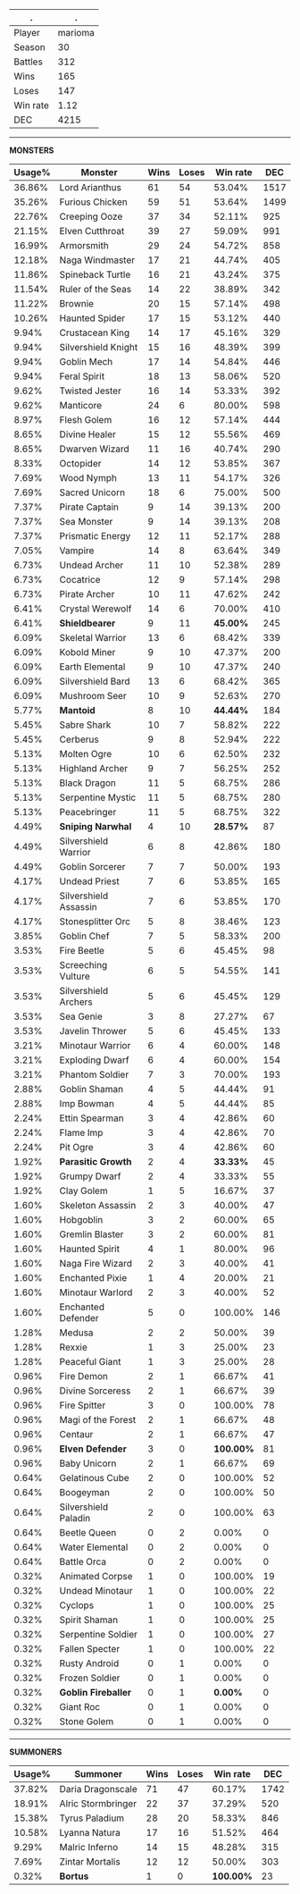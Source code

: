 .|.
|-|-
Player|marioma
Season|30
Battles|312
Wins|165
Loses|147
Win rate|1.12
DEC|4215

---
**MONSTERS**

Usage%|Monster|Wins|Loses|Win rate|DEC|
-|-|-|-|-|-|
36.86%|Lord Arianthus|61|54|53.04%|1517|
35.26%|Furious Chicken|59|51|53.64%|1499|
22.76%|Creeping Ooze|37|34|52.11%|925|
21.15%|Elven Cutthroat|39|27|59.09%|991|
16.99%|Armorsmith|29|24|54.72%|858|
12.18%|Naga Windmaster|17|21|44.74%|405|
11.86%|Spineback Turtle|16|21|43.24%|375|
11.54%|Ruler of the Seas|14|22|38.89%|342|
11.22%|Brownie|20|15|57.14%|498|
10.26%|Haunted Spider|17|15|53.12%|440|
9.94%|Crustacean King|14|17|45.16%|329|
9.94%|Silvershield Knight|15|16|48.39%|399|
9.94%|Goblin Mech|17|14|54.84%|446|
9.94%|Feral Spirit|18|13|58.06%|520|
9.62%|Twisted Jester|16|14|53.33%|392|
9.62%|Manticore|24|6|80.00%|598|
8.97%|Flesh Golem|16|12|57.14%|444|
8.65%|Divine Healer|15|12|55.56%|469|
8.65%|Dwarven Wizard|11|16|40.74%|290|
8.33%|Octopider|14|12|53.85%|367|
7.69%|Wood Nymph|13|11|54.17%|326|
7.69%|Sacred Unicorn|18|6|75.00%|500|
7.37%|Pirate Captain|9|14|39.13%|200|
7.37%|Sea Monster|9|14|39.13%|208|
7.37%|Prismatic Energy|12|11|52.17%|288|
7.05%|Vampire|14|8|63.64%|349|
6.73%|Undead Archer|11|10|52.38%|289|
6.73%|Cocatrice|12|9|57.14%|298|
6.73%|Pirate Archer|10|11|47.62%|242|
6.41%|Crystal Werewolf|14|6|70.00%|410|
6.41%|**Shieldbearer**|9|11|**45.00%**|245|
6.09%|Skeletal Warrior|13|6|68.42%|339|
6.09%|Kobold Miner|9|10|47.37%|200|
6.09%|Earth Elemental|9|10|47.37%|240|
6.09%|Silvershield Bard|13|6|68.42%|365|
6.09%|Mushroom Seer|10|9|52.63%|270|
5.77%|**Mantoid**|8|10|**44.44%**|184|
5.45%|Sabre Shark|10|7|58.82%|222|
5.45%|Cerberus|9|8|52.94%|222|
5.13%|Molten Ogre|10|6|62.50%|232|
5.13%|Highland Archer|9|7|56.25%|252|
5.13%|Black Dragon|11|5|68.75%|286|
5.13%|Serpentine Mystic|11|5|68.75%|280|
5.13%|Peacebringer|11|5|68.75%|322|
4.49%|**Sniping Narwhal**|4|10|**28.57%**|87|
4.49%|Silvershield Warrior|6|8|42.86%|180|
4.49%|Goblin Sorcerer|7|7|50.00%|193|
4.17%|Undead Priest|7|6|53.85%|165|
4.17%|Silvershield Assassin|7|6|53.85%|170|
4.17%|Stonesplitter Orc|5|8|38.46%|123|
3.85%|Goblin Chef|7|5|58.33%|200|
3.53%|Fire Beetle|5|6|45.45%|98|
3.53%|Screeching Vulture|6|5|54.55%|141|
3.53%|Silvershield Archers|5|6|45.45%|129|
3.53%|Sea Genie|3|8|27.27%|67|
3.53%|Javelin Thrower|5|6|45.45%|133|
3.21%|Minotaur Warrior|6|4|60.00%|148|
3.21%|Exploding Dwarf|6|4|60.00%|154|
3.21%|Phantom Soldier|7|3|70.00%|193|
2.88%|Goblin Shaman|4|5|44.44%|91|
2.88%|Imp Bowman|4|5|44.44%|85|
2.24%|Ettin Spearman|3|4|42.86%|60|
2.24%|Flame Imp|3|4|42.86%|70|
2.24%|Pit Ogre|3|4|42.86%|60|
1.92%|**Parasitic Growth**|2|4|**33.33%**|45|
1.92%|Grumpy Dwarf|2|4|33.33%|55|
1.92%|Clay Golem|1|5|16.67%|37|
1.60%|Skeleton Assassin|2|3|40.00%|47|
1.60%|Hobgoblin|3|2|60.00%|65|
1.60%|Gremlin Blaster|3|2|60.00%|81|
1.60%|Haunted Spirit|4|1|80.00%|96|
1.60%|Naga Fire Wizard|2|3|40.00%|41|
1.60%|Enchanted Pixie|1|4|20.00%|21|
1.60%|Minotaur Warlord|2|3|40.00%|52|
1.60%|Enchanted Defender|5|0|100.00%|146|
1.28%|Medusa|2|2|50.00%|39|
1.28%|Rexxie|1|3|25.00%|23|
1.28%|Peaceful Giant|1|3|25.00%|28|
0.96%|Fire Demon|2|1|66.67%|41|
0.96%|Divine Sorceress|2|1|66.67%|39|
0.96%|Fire Spitter|3|0|100.00%|78|
0.96%|Magi of the Forest|2|1|66.67%|48|
0.96%|Centaur|2|1|66.67%|47|
0.96%|**Elven Defender**|3|0|**100.00%**|81|
0.96%|Baby Unicorn|2|1|66.67%|69|
0.64%|Gelatinous Cube|2|0|100.00%|52|
0.64%|Boogeyman|2|0|100.00%|50|
0.64%|Silvershield Paladin|2|0|100.00%|63|
0.64%|Beetle Queen|0|2|0.00%|0|
0.64%|Water Elemental|0|2|0.00%|0|
0.64%|Battle Orca|0|2|0.00%|0|
0.32%|Animated Corpse|1|0|100.00%|19|
0.32%|Undead Minotaur|1|0|100.00%|22|
0.32%|Cyclops|1|0|100.00%|25|
0.32%|Spirit Shaman|1|0|100.00%|25|
0.32%|Serpentine Soldier|1|0|100.00%|27|
0.32%|Fallen Specter|1|0|100.00%|22|
0.32%|Rusty Android|0|1|0.00%|0|
0.32%|Frozen Soldier|0|1|0.00%|0|
0.32%|**Goblin Fireballer**|0|1|**0.00%**|0|
0.32%|Giant Roc|0|1|0.00%|0|
0.32%|Stone Golem|0|1|0.00%|0|

---
**SUMMONERS**

Usage%|Summoner|Wins|Loses|Win rate|DEC|
-|-|-|-|-|-|
37.82%|Daria Dragonscale|71|47|60.17%|1742|
18.91%|Alric Stormbringer|22|37|37.29%|520|
15.38%|Tyrus Paladium|28|20|58.33%|846|
10.58%|Lyanna Natura|17|16|51.52%|464|
9.29%|Malric Inferno|14|15|48.28%|315|
7.69%|Zintar Mortalis|12|12|50.00%|303|
0.32%|**Bortus**|1|0|**100.00%**|23|
